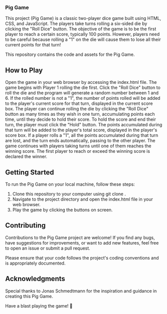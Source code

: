 ### Pig Game

This project (Pig Game) is a classic two-player dice game built using HTML, CSS, and JavaScript. The players take turns rolling a six-sided die by clicking the "Roll Dice" button. The objective of the game is to be the first player to reach a certain score, typically 100 points. However, players need to be careful because rolling a "1" on the die will cause them to lose all their current points for that turn!

This repository contains the code and assets for the Pig Game.

## How to Play

Open the game in your web browser by accessing the index.html file.
The game begins with Player 1 rolling the die first.
Click the "Roll Dice" button to roll the die and the program will generate a random number between 1 and 6.
If the rolled number is not a "1", the number of points rolled will be added to the player's current score for that turn, displayed in the current score box.
The player can continue rolling the die by clicking the "Roll Dice" button as many times as they wish in one turn, accumulating points each time, until they decide to hold their score.
To hold the score and end their turn, the player must click the "Hold" button. The points accumulated during that turn will be added to the player's total score, displayed in the player's score box.
If a player rolls a "1", all the points accumulated during that turn are lost, and the turn ends automatically, passing to the other player.
The game continues with players taking turns until one of them reaches the winning score.
The first player to reach or exceed the winning score is declared the winner.

## Getting Started

To run the Pig Game on your local machine, follow these steps:

1. Clone this repository to your computer using git clone <repository-url>.
2. Navigate to the project directory and open the index.html file in your web browser.
3. Play the game by clicking the buttons on screen.

## Contributing

Contributions to the Pig Game project are welcome! If you find any bugs, have suggestions for improvements, or want to add new features, feel free to open an issue or submit a pull request.

Please ensure that your code follows the project's coding conventions and is appropriately documented.

## Acknowledgments

Special thanks to Jonas Schmedtmann for the inspiration and guidance in creating this Pig Game.

Have a blast playing the game! 🎲
